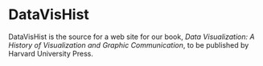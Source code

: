 
# DataVisHist

<!-- badges: start -->
<!-- badges: end -->

DataVisHist is the source for a web site for our book, 
*Data Visualization: A History of Visualization and Graphic Communication*,
to be published by Harvard University Press.


